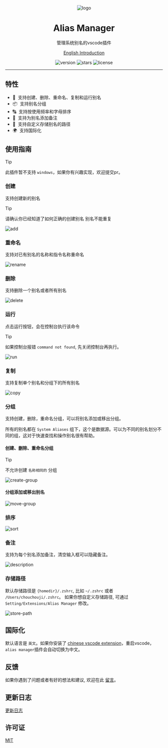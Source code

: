<div align="center">
  <img src="https://github.com/user-attachments/assets/5ccef482-e2f6-410d-bcd5-857450e5c326" alt="logo" />
  <h1>Alias Manager</h1>
  <p>管理系统别名的vscode插件</p>
  <p>
    <a href="https://github.com/chouchouji/alias-manager/blob/main/README.md">English Introduction</a>
  </p>
  <p>
    <img src="https://img.shields.io/github/package-json/v/chouchouji/alias-manager" alt="version">
    <img src="https://img.shields.io/github/stars/chouchouji/alias-manager" alt="stars">
    <img src="https://img.shields.io/github/license/chouchouji/alias-manager" alt="license">
  </p>
</div>

---

## 特性

- 🎨 &nbsp;支持创建、删除、重命名、复制和运行别名
- 📦 &nbsp;支持别名分组
- 🔠 &nbsp;支持按使用频率和字母排序
- 📝 &nbsp;支持为别名添加备注
- 🔧 &nbsp;支持自定义存储别名的路径
- 🌍 &nbsp;支持国际化

## 使用指南

> [!TIP]
> 此插件暂不支持 `windows`，如果你有兴趣实现，欢迎提交pr。

### 创建

支持创建新的别名

> [!TIP]
> 请确认你已经知道了如何正确的创建别名
> 别名不能重复

![add](https://github.com/user-attachments/assets/1af0175f-c5b2-4b1b-a5bb-26f48688f73f)

### 重命名

支持对已有别名的名称和指令名称重命名

![rename](https://github.com/user-attachments/assets/088510aa-d8dc-487b-bc17-a408579fa9d2)

### 删除

支持删除一个别名或者所有别名

![delete](https://github.com/user-attachments/assets/5817a6e2-78ab-48bb-9a89-4bbb2d4379dc)

### 运行

点击运行按钮，会在控制台执行该命令

> [!TIP]
> 如果控制台报错 `command not found`, 先关闭控制台再执行。

![run](https://github.com/user-attachments/assets/ad3f5b4d-f9d8-4eda-8b48-1b6f6a2705c5)

### 复制

支持复制单个别名和分组下的所有别名

![copy](https://github.com/user-attachments/assets/23991d48-8de3-4a49-9dd9-f6ef6a6dd2b8)

### 分组

支持创建，删除，重命名分组，可以将别名添加或移出分组。

所有的别名都在 `System Aliases` 组下，这个是数据源。可以为不同的别名划分不同的组，这对于快速查找和操作别名很有帮助。

#### 创建、删除、重命名分组

> [!TIP]
> 不允许创建 `名称相同的` 分组

![create-group](https://github.com/user-attachments/assets/1b9e6e22-3308-4ff6-9811-0c91ac416d7a)

#### 分组添加或移出别名

![move-group](https://github.com/user-attachments/assets/9079a8cc-3be3-42a2-8c09-5b60aab64c07)

### 排序

![sort](https://github.com/user-attachments/assets/fb904718-c01d-416a-9c7a-4f6795cee2eb)

### 备注

支持为每个别名添加备注，清空输入框可以隐藏备注。 

![description](https://github.com/user-attachments/assets/930dcf4f-6e62-4216-91ba-ca9d1de5c369)

### 存储路径

默认存储路径是 `{homedir}/.zshrc`, 比如 `~/.zshrc` 或者 `/Users/chouchouji/.zshrc`。 如果你想自定义存储路径, 可通过 `Setting/Extensions/Alias Manager` 修改。

![store-path](https://github.com/user-attachments/assets/9db44131-99a9-4aa7-b83d-2f0352488553)


## 国际化

默认语言是 `英文`。如果你安装了 [chinese vscode extension](https://marketplace.visualstudio.com/items?itemName=MS-CEINTL.vscode-language-pack-zh-hans)，重启vscode，`alias manager`插件会自动切换为中文。

## 反馈

如果你遇到了问题或者有好的想法和建议, 欢迎在此 [留言](https://github.com/chouchouji/alias-manager/issues)。

## 更新日志

[更新日志](CHANGELOG.md)

## 许可证

[MIT](LICENSE)
